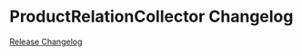 # ProductRelationCollector Changelog

[Release Changelog](https://github.com/spryker/ProductRelationCollector/releases)
